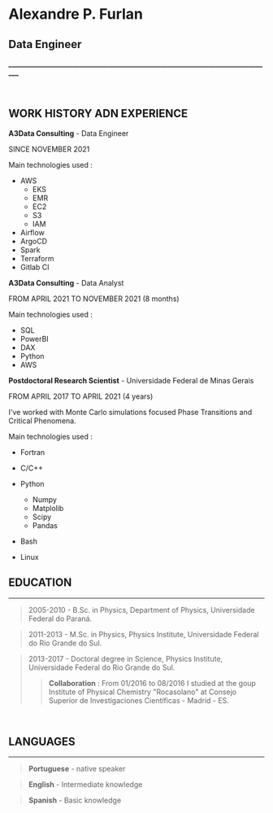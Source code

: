 # **Alexandre P. Furlan**
## Data Engineer

**______________________________________________________________________________**

&nbsp;
&nbsp;
&nbsp;


## WORK HISTORY ADN EXPERIENCE

**A3Data Consulting** - Data Engineer 

SINCE NOVEMBER 2021 

Main technologies used : 

- AWS 
    - EKS
    - EMR
    - EC2
    - S3
    - IAM
- Airflow
- ArgoCD
- Spark
- Terraform
- Gitlab CI

**A3Data Consulting** - Data Analyst 

FROM APRIL 2021 TO NOVEMBER 2021 (8 months)

Main technologies used : 
    
- SQL
- PowerBI
- DAX
- Python
- AWS


**Postdoctoral Research Scientist** - Universidade Federal de Minas Gerais 

FROM APRIL 2017 TO APRIL 2021 (4 years)

I've worked with Monte Carlo simulations focused Phase Transitions and Critical Phenomena. 

Main technologies used : 
    
- Fortran 
- C/C++
- Python 
    - Numpy 
    - Matplolib 
    - Scipy  
    - Pandas 

- Bash 
- Linux 


## EDUCATION
---
> 2005-2010 - B.Sc. in Physics, Department of Physics, Universidade Federal do Paraná. 

> 2011-2013 - M.Sc. in Physics, Physics Institute, Universidade Federal do Rio Grande do Sul. 

> 2013-2017 - Doctoral degree in Science, Physics Institute, Universidade Federal do Rio Grande do Sul. 
>> **Collaboration** : From 01/2016 to 08/2016 I studied at the goup Institute of Physical Chemistry 
"Rocasolano" at Consejo Superior de Investigaciones 
Científicas - Madrid - ES.

&nbsp;
&nbsp;
&nbsp;

## LANGUAGES
---
> **Portuguese** - native speaker

> **English** - Intermediate knowledge

> **Spanish** - Basic knowledge
